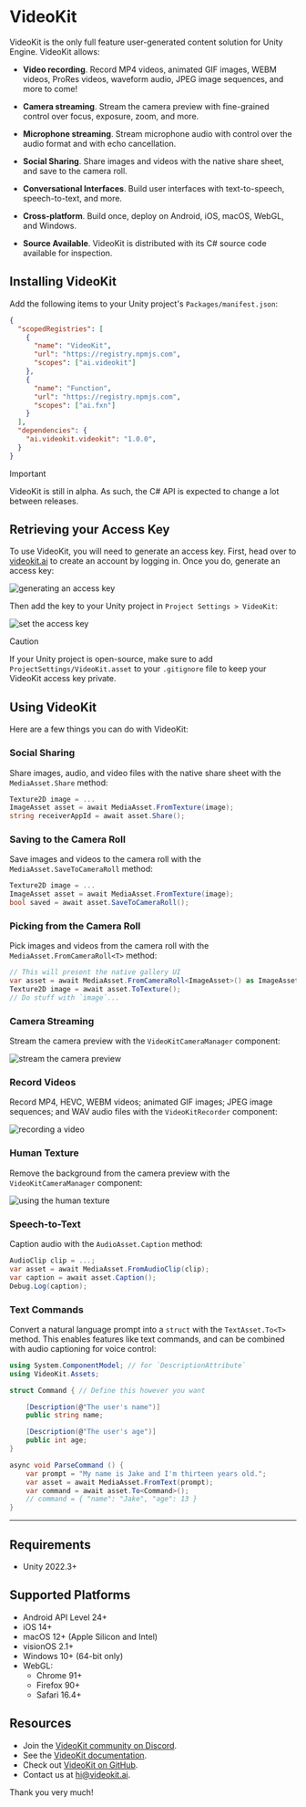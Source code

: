 # VideoKit
VideoKit is the only full feature user-generated content solution for Unity Engine. VideoKit allows:

- **Video recording**. Record MP4 videos, animated GIF images, WEBM videos, ProRes videos, waveform audio, JPEG image sequences, and more to come!

- **Camera streaming**. Stream the camera preview with fine-grained control over focus, exposure, zoom, and more.

- **Microphone streaming**. Stream microphone audio with control over the audio format and with echo cancellation.

- **Social Sharing**. Share images and videos with the native share sheet, and save to the camera roll.

- **Conversational Interfaces**. Build user interfaces with text-to-speech, speech-to-text, and more.

- **Cross-platform**. Build once, deploy on Android, iOS, macOS, WebGL, and Windows.

- **Source Available**. VideoKit is distributed with its C# source code available for inspection.

## Installing VideoKit
Add the following items to your Unity project's `Packages/manifest.json`:
```json
{
  "scopedRegistries": [
    {
      "name": "VideoKit",
      "url": "https://registry.npmjs.com",
      "scopes": ["ai.videokit"]
    },
    {
      "name": "Function",
      "url": "https://registry.npmjs.com",
      "scopes": ["ai.fxn"]
    }
  ],
  "dependencies": {
    "ai.videokit.videokit": "1.0.0",
  }
}
```

> [!IMPORTANT]
> VideoKit is still in alpha. As such, the C# API is expected to change a lot between releases.

## Retrieving your Access Key
To use VideoKit, you will need to generate an access key. First, head over to [videokit.ai](https://videokit.ai) to create an account by logging in. Once you do, generate an access key:

![generating an access key](https://www.videokit.ai/api_key.gif)

Then add the key to your Unity project in `Project Settings > VideoKit`:

![set the access key](https://www.videokit.ai/key.png)

> [!CAUTION]
> If your Unity project is open-source, make sure to add `ProjectSettings/VideoKit.asset` to your `.gitignore` file to keep your VideoKit access key private.

## Using VideoKit
Here are a few things you can do with VideoKit:

### Social Sharing
Share images, audio, and video files with the native share sheet with the `MediaAsset.Share` method:
```csharp
Texture2D image = ...
ImageAsset asset = await MediaAsset.FromTexture(image);
string receiverAppId = await asset.Share();
```

### Saving to the Camera Roll
Save images and videos to the camera roll with the `MediaAsset.SaveToCameraRoll` method:
```csharp
Texture2D image = ...
ImageAsset asset = await MediaAsset.FromTexture(image);
bool saved = await asset.SaveToCameraRoll();
```

### Picking from the Camera Roll
Pick images and videos from the camera roll with the `MediaAsset.FromCameraRoll<T>` method:
```csharp
// This will present the native gallery UI
var asset = await MediaAsset.FromCameraRoll<ImageAsset>() as ImageAsset;
Texture2D image = await asset.ToTexture();
// Do stuff with `image`...
```

### Camera Streaming
Stream the camera preview with the `VideoKitCameraManager` component:

![stream the camera preview](https://www.videokit.ai/camera.gif)

### Record Videos
Record MP4, HEVC, WEBM videos; animated GIF images; JPEG image sequences; and WAV audio files with the `VideoKitRecorder` component:

![recording a video](https://www.videokit.ai/video-recording.gif)

### Human Texture
Remove the background from the camera preview with the `VideoKitCameraManager` component:

![using the human texture](https://www.videokit.ai/human-texture.gif)

### Speech-to-Text
Caption audio with the `AudioAsset.Caption` method:
```csharp
AudioClip clip = ...;
var asset = await MediaAsset.FromAudioClip(clip);
var caption = await asset.Caption();
Debug.Log(caption);
```

### Text Commands
Convert a natural language prompt into a `struct` with the `TextAsset.To<T>` method. This enables features like text commands, and can be combined with audio captioning for voice control:
```csharp
using System.ComponentModel; // for `DescriptionAttribute`
using VideoKit.Assets;

struct Command { // Define this however you want

    [Description(@"The user's name")]
    public string name;

    [Description(@"The user's age")]
    public int age;
}

async void ParseCommand () {
    var prompt = "My name is Jake and I'm thirteen years old.";
    var asset = await MediaAsset.FromText(prompt);
    var command = await asset.To<Command>();
    // command = { "name": "Jake", "age": 13 }
}
```

___

## Requirements
- Unity 2022.3+

## Supported Platforms
- Android API Level 24+
- iOS 14+
- macOS 12+ (Apple Silicon and Intel)
- visionOS 2.1+
- Windows 10+ (64-bit only)
- WebGL:
  - Chrome 91+
  - Firefox 90+
  - Safari 16.4+

## Resources
- Join the [VideoKit community on Discord](https://www.videokit.ai/community).
- See the [VideoKit documentation](https://www.videokit.ai).
- Check out [VideoKit on GitHub](https://github.com/videokit-ai).
- Contact us at [hi@videokit.ai](mailto:hi@videokit.ai).

Thank you very much!